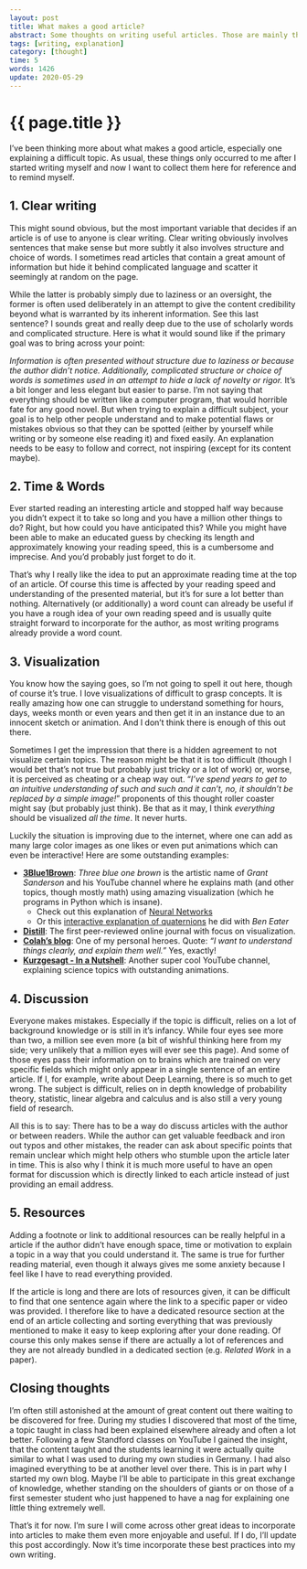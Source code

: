 ```yaml
---
layout: post
title: What makes a good article?
abstract: Some thoughts on writing useful articles. Those are mainly things I saw elsewhere and would like to incorporate into my own writing but also things I often miss in otherwise great texts.
tags: [writing, explanation]
category: [thought]
time: 5
words: 1426
update: 2020-05-29
---
```


# {{ page.title }}

I’ve been thinking more about what makes a good article, especially one explaining a difficult topic. As usual, these things only occurred to me after I started writing myself and now I want to collect them here for reference and to remind myself.

## 1. Clear writing

This might sound obvious, but the most important variable that decides if an article is of use to anyone is clear writing. Clear writing obviously involves sentences that make sense but more subtly it also involves structure and choice of words. I sometimes read articles that contain a great amount of information but hide it behind complicated language and scatter it seemingly at random on the page.

While the latter is probably simply due to laziness or an oversight, the former is often used deliberately in an attempt to give the content credibility beyond what is warranted by its inherent information. See this last sentence? I sounds great and really deep due to the use of scholarly words and complicated structure. Here is what it would sound like if the primary goal was to bring across your point:

_Information is often presented without structure due to laziness or because the author didn’t notice. Additionally, complicated structure or choice of words is sometimes used in an attempt to hide a lack of novelty or rigor._ It’s a bit longer and less elegant but easier to parse. I’m not saying that everything should be written like a computer program, that would horrible fate for any good novel. But when trying to explain a difficult subject, your goal is to help other people understand and to make potential flaws or mistakes obvious so that they can be spotted (either by yourself while writing or by someone else reading it) and fixed easily. An explanation needs to be easy to follow and correct, not inspiring (except for its content maybe).

## 2. Time & Words

Ever started reading an interesting article and stopped half way because you didn’t expect it to take so long and you have a million other things to do? Right, but how could you have anticipated this? While you might have been able to make an educated guess by checking its length and approximately knowing your reading speed, this is a cumbersome and imprecise. And you’d probably just forget to do it.

That’s why I really like the idea to put an approximate reading time at the top of an article. Of course this time is affected by your reading speed and understanding of the presented material, but it’s for sure a lot better than nothing. Alternatively (or additionally) a word count can already be useful if you have a rough idea of your own reading speed and is usually quite straight forward to incorporate for the author, as most writing programs already provide a word count.

## 3. Visualization

You know how the saying goes, so I’m not going to spell it out here, though of course it’s true. I love visualizations of difficult to grasp concepts. It is really amazing how one can struggle to understand something for hours, days, weeks month or even years and then get it in an instance due to an innocent sketch or animation. And I don’t think there is enough of this out there.

Sometimes I get the impression that there is a hidden agreement to not visualize certain topics. The reason might be that it is too difficult (though I would bet that’s not true but probably just tricky or a lot of work) or, worse, it is perceived as cheating or a cheap way out. “_I’ve spend years to get to an intuitive understanding of such and such and it can’t, no, it shouldn’t be replaced by a simple image!_” proponents of this thought roller coaster might say (but probably just think).  Be that as it may, I think _everything_ should be visualized _all the time_. It never hurts.

Luckily the situation is improving due to the internet, where one can add as many large color images as one likes or even put animations which can even be interactive! Here are some outstanding examples:

* **[3Blue1Brown](https://www.youtube.com/channel/UCYO_jab_esuFRV4b17AJtAw/featured)**: _Three blue one brown_ is the artistic name of _Grant Sanderson_ and his YouTube channel where he explains math (and other topics, though mostly math) using amazing visualization (which he programs in Python which is insane).
  * Check out this explanation of [Neural Networks](https://www.3blue1brown.com/neural-networks)
  * Or this [interactive explanation of quaternions](https://eater.net/quaternions) he did with _Ben Eater_
* **[Distill](https://distill.pub/)**: The first peer-reviewed online journal with focus on visualization.
* **[Colah’s blog](https://colah.github.io)**: One of my personal heroes. Quote: _“I want to understand things clearly, and explain them well.”_ Yes, exactly!
* **[Kurzgesagt - In a Nutshell](https://www.youtube.com/user/Kurzgesagt/featured)**: Another super cool YouTube channel, explaining science topics with outstanding animations.

## 4. Discussion

Everyone makes mistakes. Especially if the topic is difficult, relies on a lot of background knowledge or is still in it’s infancy. While four eyes see more than two, a million see even more (a bit of wishful thinking here from my side; very unlikely that a million eyes will ever see this page). And some of those eyes pass their information on to brains which are trained on very specific fields which might only appear in a single sentence of an entire article. If I, for example, write about Deep Learning, there is so much to get wrong. The subject is difficult, relies on in depth knowledge of probability theory, statistic, linear algebra and calculus and is also still a very young field of research.

All this is to say: There has to be a way do discuss articles with the author or between readers. While the author can get valuable feedback and iron out typos and other mistakes, the reader can ask about specific points that remain unclear which might help others who stumble upon the article later in time. This is also why I think it is much more useful to have an open format for discussion which is directly linked to each article instead of just providing an email address.

## 5. Resources

Adding a footnote or link to additional resources can be really helpful in a article if the author didn’t have enough space, time or motivation to explain a topic in a way that you could understand it. The same is true for further reading material, even though it always gives me some anxiety because I feel like I have to read everything provided.

If the article is long and there are lots of resources given, it can be difficult to find that one sentence again where the link to a specific paper or video was provided. I therefore like to have a dedicated resource section at the end of an article collecting and sorting everything that was previously mentioned to make it easy to keep exploring after your done reading. Of course this only makes sense if there are actually a lot of references and they are not already bundled in a dedicated section (e.g. _Related Work_ in a paper).

## Closing thoughts

I’m often still astonished at the amount of great content out there waiting to be discovered for free. During my studies I discovered that most of the time, a topic taught in class had been explained elsewhere already and often a lot better. Following a few Standford classes on YouTube I gained the insight, that the content taught and the students learning it were actually quite similar to what I was used to during my own studies in Germany. I had also imagined everything to be at another level over there. This is in part why I started my own blog. Maybe I’ll be able to participate in this great exchange of knowledge, whether standing on the shoulders of giants or on those of a first semester student who just happened to have a nag for explaining one little thing extremely well.

That’s it for now. I’m sure I will come across other great ideas to incorporate into articles to make them even more enjoyable and useful. If I do, I’ll update this post accordingly. Now it’s time incorporate these best practices into my own writing.
